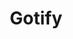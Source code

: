 ---
draft: false
title: Gotify
content:
  id: gotify
  name: Gotify
  website: https://gotify.net/
  short_description: Gotify is a free and simple server for sending and receiving messages.
---